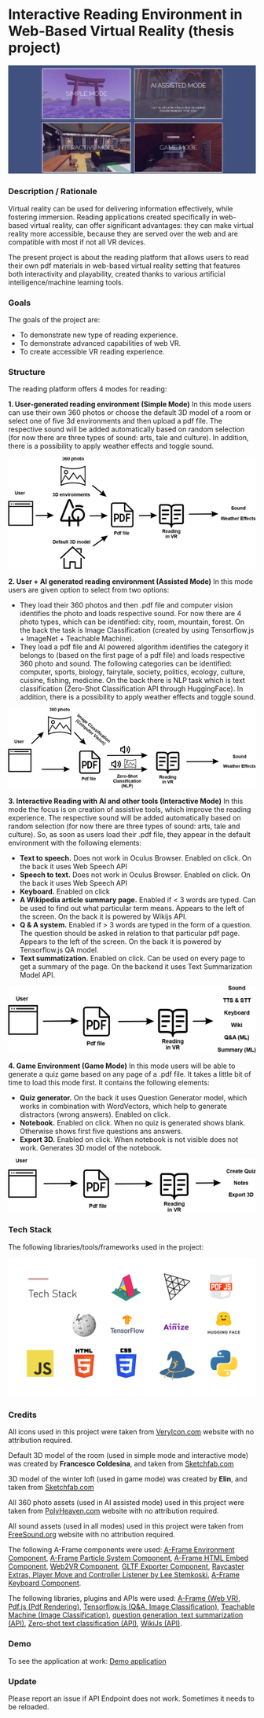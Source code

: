 # Interactive Reading Environment in Web-Based Virtual Reality (thesis project)
![Screenshot](assets/screenshot.jpg)

### **Description / Rationale**
Virtual reality can be used for delivering information effectively, while fostering immersion. Reading applications created specifically in web-based virtual reality, can offer significant advantages: they can make virtual reality more accessible, because they are served over the web and are compatible with most if not all VR devices. 

The present project is about the reading platform that allows users to read their own pdf materials in web-based virtual reality setting that features both interactivity and playability, created thanks to various artificial intelligence/machine learning tools. 


### **Goals**
The goals of the project are: 
* To demonstrate new type of reading experience. 
* To demonstrate advanced capabilities of web VR.
* To create accessible VR reading experience.


### **Structure**
The reading platform offers 4 modes for reading: 

**1. User-generated reading environment (Simple Mode)** 
In this mode users can use their own 360 photos or choose the default 3D model of a room or select one of five 3d environments and then upload a pdf file. The respective sound will be added automatically based on random selection (for now there are three types of sound: arts, tale and culture). In addition, there is a possibility to apply weather effects and toggle sound.

![Mode 1](assets/mode1.png)


**2. User + AI generated reading environment (Assisted Mode)** 
In this mode users are given option to select from two options: 
* They load their 360 photos and then .pdf file and computer vision identifies the photo and loads respective sound. For now there are 4 photo types, which can be identified: city, room, mountain, forest. On the back the task is Image Classification (created by using Tensorflow.js + ImageNet + Teachable Machine).
* They load a pdf file and AI powered algorithm identifies the category it belongs to (based on the first page of a pdf file) and loads respective 360 photo and sound. The following categories can be identified: computer, sports, biology, fairytale, society, politics, ecology, culture, cuisine, fishing, medicine.
On the back there is NLP task which is text classification (Zero-Shot Classification API through HuggingFace).
In addition, there is a possibility to apply weather effects and toggle sound. 

![Mode 2](assets/mode2.png)

**3. Interactive Reading with AI and other tools (Interactive Mode)** 
In this mode the focus is on creation of assistive tools, which improve the reading experience. The respective sound will be added automatically based on random selection (for now there are three types of sound: arts, tale and culture). So, as soon as users load their .pdf file, they appear in the default environment with the following elements:
* **Text to speech.** Does not work in Oculus Browser. Enabled on click. On the back it uses Web Speech API
* **Speech to text.** Does not work in Oculus Browser. Enabled on click. On the back it uses Web Speech API
* **Keyboard.** Enabled on click
* **A Wikipedia article summary page.** Enabled if < 3 words are typed. Can be used to find out what particular term means. Appears to the left of the screen. On the back it is powered by Wikijs API.
* **Q & A system.** Enabled if > 3 words are typed in the form of a question. The question should be asked in relation to that particular pdf page. Appears to the left of the screen. On the back it is powered by Tensorflow.js QA model.
* **Text summatization.** Enabled on click. Can be used on every page to get a summary of the page. On the backend it uses Text Summarization Model API.  

![Mode 3](assets/mode3.png)

**4. Game Environment (Game Mode)**
In this mode users will be able to generate a quiz game based on any page of a .pdf file. It takes a little bit of time to load this mode first. It contains the following elements:
* **Quiz generator.** On the back it uses Question Generator model, which works in combination with WordVectors, which help to generate distractors (wrong answers). Enabled on click.
* **Notebook.** Enabled on click. When no quiz is generated shows blank. Otherwise shows first five questions ans answers.
* **Export 3D.** Enabled on click. When notebook is not visible does not work. Generates 3D model of the notebook.

![Mode 4](assets/mode4.png)


### **Tech Stack**
The following libraries/tools/frameworks used in the project:

![Tech Stack](assets/techStack.png)

### **Credits**
<p>All icons used in this project were taken from <a href="https://www.veryicon.com/">VeryIcon.com</a> website
        with no attribution required.</p>
      <p>Default 3D model of the room (used in simple mode and interactive mode) was created by <b>Francesco
          Coldesina</b>, and taken from <a
          href="https://sketchfab.com/3d-models/big-room-0b5da073be88481091dbef7e55f1d180">Sketchfab.com</a></p>
      <p>3D model of the winter loft (used in game mode) was created by <b>Elin</b>, and taken from <a
          href="https://sketchfab.com/3d-models/winter-loft-582e75361edb4e95b20df20c3a8681bf">Sketchfab.com</a></p>
      <p>All 360 photo assets (used in AI assisted mode) used in this project were taken from <a
          href="https://polyhaven.com/">PolyHeaven.com</a> website
        with no attribution required.</p>
      <p>All sound assets (used in all modes) used in this project were taken from <a
          href="https://freesound.org/">FreeSound.org</a> website
        with no attribution required.</p>
      <p>The following A-Frame components were used:  
        <a href="https://github.com/supermedium/aframe-environment-component">A-Frame Environment Component</a>,
        <a href="https://github.com/IdeaSpaceVR/aframe-particle-system-component">A-Frame Particle System Component</a>,
        <a href="https://github.com/supereggbert/aframe-htmlembed-component">A-Frame HTML Embed Component</a>,
        <a href="https://github.com/kikoano/web2vr">Web2VR Component</a>,
        <a href="https://github.com/fernandojsg/aframe-gltf-exporter-component">GLTF Exporter Component</a>,
        <a href="https://github.com/stemkoski/A-Frame-Examples/tree/master/js">Raycaster Extras, Player Move and
          Controller Listener by Lee Stemkoski</a>,
        <a href="https://github.com/WandererOU/aframe-keyboard">A-Frame Keyboard Component</a>.
      </p>
      <p>The following libraries, plugins and APIs were used:
        <a href="https://aframe.io/">A-Frame (Web VR)</a>,
        <a href="https://mozilla.github.io/pdf.js/">Pdf.js (Pdf Rendering)</a>,
        <a href="https://www.tensorflow.org/js">Tensorflow.js (Q&A, Image Classification)</a>,
        <a href="https://teachablemachine.withgoogle.com/">Teachable Machine (Image Classification)</a>,
        <a href="https://ainize.ai/">question generation, text summarization (API)</a>,
        <a href="https://huggingface.co/">Zero-shot text classification (API)</a>,
        <a href="https://www.npmjs.com/package/wikijs">WikiJs (API)</a>.
      </p>

### **Demo**
To see the application at work: [Demo application](https://myvrreader.glitch.me/)

### **Update**
Please report an issue if API Endpoint does not work. Sometimes it needs to be reloaded.
